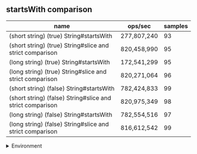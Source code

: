 ## startsWith comparison

|name|ops/sec|samples|
|-|-|-|
|(short string) (true) String#startsWith|277,807,240|93|
|(short string) (true) String#slice and strict comparison|820,458,990|95|
|(long string) (true) String#startsWith|172,541,299|95|
|(long string) (true) String#slice and strict comparison|820,271,064|96|
|(short string) (false) String#startsWith|782,424,833|99|
|(short string) (false) String#slice and strict comparison|820,975,349|98|
|(long string) (false) String#startsWith|782,554,516|97|
|(long string) (false) String#slice and strict comparison|816,612,542|99|


<details>
<summary>Environment</summary>

* __Machine:__ linux x64 | 4 vCPUs | 15.6GB Mem
* __Run:__ Tue Apr 23 2024 17:16:01 GMT+0000 (Coordinated Universal Time)
</details>

<!--
{"environment":{"platform":"linux","arch":"x64","cpus":4,"totalMemory":15.606494903564453},"benchmarks":[{"name":"(short string) (true) String#startsWith","opsSec":277807240.2886386,"samples":5},{"name":"(short string) (true) String#slice and strict comparison","opsSec":820458990.0690944,"samples":8},{"name":"(long string) (true) String#startsWith","opsSec":172541299.059608,"samples":6},{"name":"(long string) (true) String#slice and strict comparison","opsSec":820271063.509117,"samples":7},{"name":"(short string) (false) String#startsWith","opsSec":782424833.1803375,"samples":7},{"name":"(short string) (false) String#slice and strict comparison","opsSec":820975348.7222812,"samples":6},{"name":"(long string) (false) String#startsWith","opsSec":782554516.3371937,"samples":7},{"name":"(long string) (false) String#slice and strict comparison","opsSec":816612541.5468215,"samples":6}]}-->
